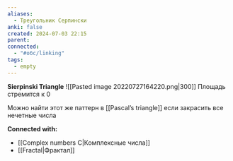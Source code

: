 ```yaml
---
aliases:
  - Треугольник Серпински
anki: false
created: 2024-07-03 22:15
parent: 
connected:
  - "#обс/linking"
tags:
  - empty
---
```



**Sierpinski Triangle**
![[Pasted image 20220727164220.png|300]]
Площадь стремится к 0

Можно найти этот же паттерн в [[Pascal’s triangle]] если закрасить все нечетные числа




**Connected with:**
- [[Complex numbers C|Комплексные числа]]
- [[Fractal|Фрактал]]


